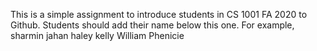 This is a simple assignment to introduce students in CS 1001 FA 2020 to Github. Students should add their name below this one. For example,
sharmin jahan
haley kelly
William Phenicie